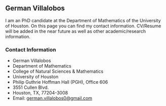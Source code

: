 ## German Villalobos

I am an PhD candidate at the Department of Mathematics of the University of Houston. On this page you can find my contact information. CV/Resume will be added in the near future as well as other academic/research information.

### Contact Information
- German Villalobos
- Department of Mathematics
- College of Natural Sciences & Mathematics
- University of Houston
- Philip Guthrie Hoffman Hall (PGH), Office 606
- 3551 Cullen Blvd.
- Houston, TX, 77204-3008
- Email: german.villalobos0@gmail.com

